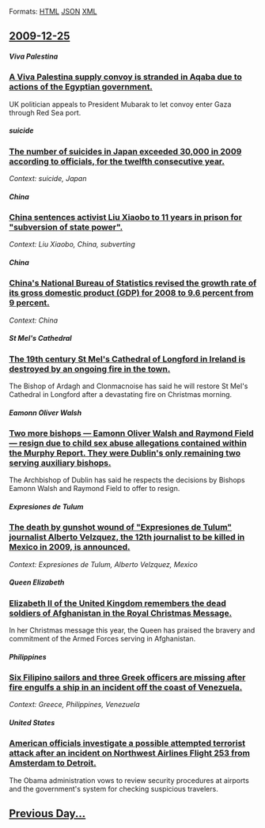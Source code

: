 
Formats: [HTML](2009/12/25/index.html)  [JSON](2009/12/25/index.json)  [XML](2009/12/25/index.xml)  

## [2009-12-25](/news/2009/12/25/index.md)

##### Viva Palestina
### [ A Viva Palestina supply convoy is stranded in Aqaba due to actions of the Egyptian government. ](/news/2009/12/25/a-viva-palestina-supply-convoy-is-stranded-in-aqaba-due-to-actions-of-the-egyptian-government.md)
UK politician appeals to President Mubarak to let convoy enter Gaza through Red Sea port.

##### suicide
### [ The number of suicides in Japan exceeded 30,000 in 2009 according to officials, for the twelfth consecutive year. ](/news/2009/12/25/the-number-of-suicides-in-japan-exceeded-30-000-in-2009-according-to-officials-for-the-twelfth-consecutive-year.md)
_Context: suicide, Japan_

##### China
### [ China sentences activist Liu Xiaobo to 11 years in prison for "subversion of state power". ](/news/2009/12/25/china-sentences-activist-liu-xiaobo-to-11-years-in-prison-for-subversion-of-state-power.md)
_Context: Liu Xiaobo, China, subverting_

##### China
### [ China's National Bureau of Statistics revised the growth rate of its gross domestic product (GDP) for 2008 to 9.6 percent from 9 percent. ](/news/2009/12/25/china-s-national-bureau-of-statistics-revised-the-growth-rate-of-its-gross-domestic-product-gdp-for-2008-to-9-6-percent-from-9-percent.md)
_Context: China_

##### St Mel's Cathedral
### [ The 19th century St Mel's Cathedral of Longford in Ireland is destroyed by an ongoing fire in the town. ](/news/2009/12/25/the-19th-century-st-mel-s-cathedral-of-longford-in-ireland-is-destroyed-by-an-ongoing-fire-in-the-town.md)
The Bishop of Ardagh and Clonmacnoise has said he will restore St Mel&#39;s Cathedral in Longford after a devastating fire on Christmas morning.

##### Eamonn Oliver Walsh
### [ Two more bishops &mdash; Eamonn Oliver Walsh and Raymond Field &mdash; resign due to child sex abuse allegations contained within the Murphy Report. They were Dublin's only remaining two serving auxiliary bishops. ](/news/2009/12/25/two-more-bishops-mdash-eamonn-oliver-walsh-and-raymond-field-mdash-resign-due-to-child-sex-abuse-allegations-contained-within-the-murph.md)
The Archbishop of Dublin has said he respects the decisions by Bishops Eamonn Walsh and Raymond Field to offer to resign.

##### Expresiones de Tulum
### [ The death by gunshot wound of "Expresiones de Tulum" journalist Alberto Velzquez, the 12th journalist to be killed in Mexico in 2009, is announced. ](/news/2009/12/25/the-death-by-gunshot-wound-of-expresiones-de-tulum-journalist-alberto-velazquez-the-12th-journalist-to-be-killed-in-mexico-in-2009-is-a.md)
_Context: Expresiones de Tulum, Alberto Velzquez, Mexico_

##### Queen Elizabeth
### [ Elizabeth II of the United Kingdom remembers the dead soldiers of Afghanistan in the Royal Christmas Message. ](/news/2009/12/25/elizabeth-ii-of-the-united-kingdom-remembers-the-dead-soldiers-of-afghanistan-in-the-royal-christmas-message.md)
In her Christmas message this year, the Queen has praised the bravery and commitment of the Armed Forces serving in Afghanistan.

##### Philippines
### [ Six Filipino sailors and three Greek officers are missing after fire engulfs a ship in an incident off the coast of Venezuela. ](/news/2009/12/25/six-filipino-sailors-and-three-greek-officers-are-missing-after-fire-engulfs-a-ship-in-an-incident-off-the-coast-of-venezuela.md)
_Context: Greece, Philippines, Venezuela_

##### United States
### [ American officials investigate a possible attempted terrorist attack after an incident on Northwest Airlines Flight 253 from Amsterdam to Detroit. ](/news/2009/12/25/american-officials-investigate-a-possible-attempted-terrorist-attack-after-an-incident-on-northwest-airlines-flight-253-from-amsterdam-to-d.md)
The Obama administration vows to review security procedures at airports and the government&#39;s system for checking suspicious travelers.

## [Previous Day...](/news/2009/12/24/index.md)

